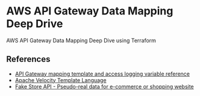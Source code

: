 # AWS API Gateway Data Mapping Deep Drive

AWS API Gateway Data Mapping Deep Dive using Terraform



## References

* [API Gateway mapping template and access logging variable reference](https://docs.aws.amazon.com/apigateway/latest/developerguide/api-gateway-mapping-template-reference.html)
* [Apache Velocity Template Language](https://velocity.apache.org/engine/devel/vtl-reference.html)
* [Fake Store API - Pseudo-real data for e-commerce or shopping website](https://fakestoreapi.com)

